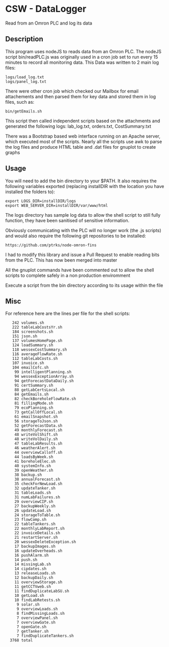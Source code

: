 # CSW - DataLogger

Read from an Omron PLC and log its data

## Description

This program uses nodeJS to reads data from an Omron PLC.
The nodeJS script bin/readPLC.js was originally used in a cron job set to run every 15 minutes to record all monitoring data.
This Data was written to 2 main log files:

	logs/load_log.txt
	logs/panel_log.txt

There were other cron job which checked our Mailbox for email attachements and then parsed them for key data and stored them in log files, such as:

	bin/getEmails.sh

This script then called independent scripts based on the attachments and generated the following logs: lab_log.txt, orders.txt, CostSummary.txt

There was a Bootstrap based web interface running on an Apache server, which executed most of the scripts. Nearly all the scripts use awk to parse the log files
and produce HTML table and .dat files for gnuplot to create graphs

## Usage

You will need to add the bin directory to your $PATH.
It also requires the following variables exported (replacing installDIR with the location you have installed the folders to):

```
export LOGS_DIR=installDIR/logs
export WEB_SERVER_DIR=installDIR/var/www/html
```

The logs directory has sample log data to allow the shell script to still fully function, they have been sanitised of sensitive information.


Obviously communicating with the PLC will no longer work (the .js scripts) and would also require the following git repositories to be installed:

	https://github.com/ptrks/node-omron-fins

I had to modify this library and issue a Pull Request to enable reading bits from the PLC. This has now been merged into master

All the gnuplot commands have been commented out to allow the shell scripts to complete safely in a non production enviromment

Execute a script from the bin directory according to its usage within the file

## Misc

For reference here are the lines per file for the shell scripts:
```
   242 volumes.sh
   222 tableLabCostsYr.sh
   184 screenshots.sh
   151 json.sh
   137 volumesHomePage.sh
   124 loadSummary.sh
   118 wessexCostSummary.sh
   116 averageFlowRate.sh
   112 tableLabCosts.sh
   107 invoice.sh
   104 emailCofc.sh
    99 intelligentPlanning.sh
    94 wessexExceptionArray.sh
    94 getForecastDataDaily.sh
    91 certSummary.sh
    88 getLabCertsLocal.sh
    84 getEmails.sh
    82 checkBoreholeFlowRate.sh
    81 fillingMode.sh
    79 ecoPlanning.sh
    73 getCallOffLocal.sh
    61 emailSnapshot.sh
    56 storageToJson.sh
    52 getForecastData.sh
    49 monthlyForecast.sh
    48 writeVolShift.sh
    48 writeVolDaily.sh
    47 tableLabResults.sh
    46 weatherAlert.sh
    44 overviewCalloff.sh
    44 loadsByWeek.sh
    41 boreholeElec.sh
    40 systemInfo.sh
    39 openWeather.sh
    38 backup.sh
    38 annualForecast.sh
    35 checkForNewLoad.sh
    32 updateTanker.sh
    31 tableLoads.sh
    31 numLabFailures.sh
    29 overviewCIP.sh
    27 backupWeekly.sh
    26 updateLoad.sh
    24 storageToTable.sh
    23 flowComp.sh
    22 tableTankers.sh
    22 monthlyLabReport.sh
    22 invoiceDetails.sh
    21 restartServer.sh
    20 wessexDeleteException.sh
    17 backupImages.sh
    16 updateOverheads.sh
    16 pushAlarm.sh
    14 push.sh
    14 missingLab.sh
    14 cipdates.sh
    13 releaseLoads.sh
    12 backupDaily.sh
    11 overviewStorage.sh
    11 getCCTVweb.sh
    11 findDuplicateLabSU.sh
    10 getLoad.sh
    10 findLabRetests.sh
     9 solar.sh
     9 overviewLoads.sh
     8 findMissingLoads.sh
     7 overviewPanel.sh
     7 overviewGate.sh
     7 openGate.sh
     7 getTanker.sh
     7 findDuplicateTankers.sh
  3768 total
```

